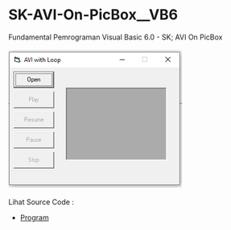 # SK-AVI-On-PicBox__VB6
Fundamental Pemrograman Visual Basic 6.0 - SK; AVI On PicBox<br><br>
<img src="https://github.com/RizkyKhapidsyah/SK-AVI-On-PicBox__VB6/blob/main/result/001.PNG"><br><br>
Lihat Source Code : <br>
- <a href="https://github.com/RizkyKhapidsyah/SK-AVI-On-PicBox__VB6/blob/main/Form1.frm">Program</a>
